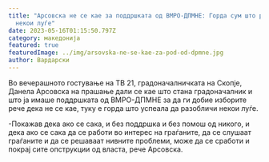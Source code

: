 ```yaml
---
title: "Арсовска не се кае за поддршката од ВМРО-ДПМНЕ: Горда сум што разобличив
  некои луѓе"
date: 2023-05-16T01:15:50.797Z
category: македонија
featured: true
featuredImage: ../img/arsovska-ne-se-kae-za-pod-od-dpmne.jpg
author: Вардарски
---
```

<!--StartFragment-->

Во вечерашното гостување на ТВ 21, градоначалничката на Скопје, Данела Арсовска на прашање дали се кае што стана градоначалник и што ја имаше поддршката од ВМРО-ДПМНЕ за да ги добие изборите рече дека не се кае, туку е горда што успеала да разобличи некои луѓе.

\-Покажав дека ако се сака, и без поддршка и без помош од никого, и дека ако се сака да се работи во интерес на граѓаните, да се слушаат граѓаните и да се решаваат нивните проблеми, може да се сработи и покрај сите опструкции од власта, рече Арсовска.

<!--EndFragment-->
